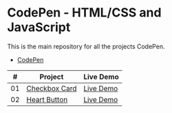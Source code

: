# CodePen - HTML/CSS and JavaScript

This is the main repository for all the projects CodePen.

- [CodePen](https://codepen.io/fireblader/)

|  #  | Project                                                                       | Live Demo                            |
| :-: | ----------------------------------------------------------------------------- | ------------------------------------ |
| 01  | [Checkbox Card](https://github.com/fireblader/pens/tree/master/checkbox-card) | [Live Demo](https://cdpn.io/zYBxEWX) |
| 02  | [Heart Button](https://github.com/fireblader/pens/tree/master/heart-button)   | [Live Demo](https://cdpn.io/rNjByrR) |
